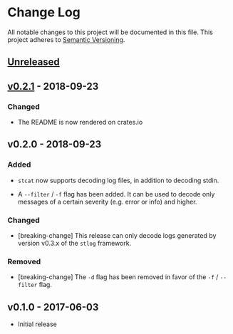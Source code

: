 # Change Log

All notable changes to this project will be documented in this file.
This project adheres to [Semantic Versioning](http://semver.org/).

## [Unreleased]

## [v0.2.1] - 2018-09-23

### Changed

- The README is now rendered on crates.io

## v0.2.0 - 2018-09-23

### Added

- `stcat` now supports decoding log files, in addition to decoding stdin.

- A `--filter` / `-f` flag has been added. It can be used to decode only
  messages of a certain severity (e.g. error or info) and higher.

### Changed

- [breaking-change] This release can only decode logs generated by version
  v0.3.x of the `stlog` framework.

### Removed

- [breaking-change] The `-d` flag has been removed in favor of the `-f` /
  `--filter` flag.

## v0.1.0 - 2017-06-03

- Initial release

[Unreleased]: https://github.com/japaric/stcat/compare/v0.2.1...HEAD
[v0.2.1]: https://github.com/japaric/stcat/compare/v0.2.0...v0.2.1
[v0.2.0]: https://github.com/japaric/stcat/compare/v0.1.0...v0.2.0
